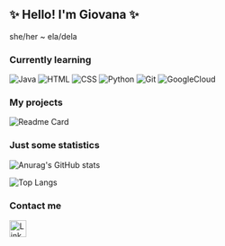 ## ✨  Hello! I'm Giovana  ✨
she/her ~ ela/dela


	
### Currently learning
![Java](https://img.shields.io/badge/Java-ED800?style=for-the-badge&logo=java&logoColhor=white)
![HTML](https://img.shields.io/badge/HTML5-E34F26?style=for-the-badge&logo=html5&logoColor=white)
![CSS](https://img.shields.io/badge/CSS3-1572B6?style=for-the-badge&logo=css3&logoColor=white)
![Python](https://img.shields.io/badge/Python-FFD43B?style=for-the-badge&logo=python&logoColor=blue)
![Git](https://img.shields.io/badge/GIT-E44C30?style=for-the-badge&logo=git&logoColor=white)
![GoogleCloud](https://img.shields.io/badge/Google_Cloud-4285F4?style=for-the-badge&logo=google-cloud&logoColor=white)



### My projects
![Readme Card](https://github-readme-stats.vercel.app/api/pin/?username=giovana-ds&repo=devweekebac.github.io&&theme=dark)



### Just some statistics
![Anurag's GitHub stats](https://github-readme-stats.vercel.app/api?username=giovana-ds&show_icons=true&theme=dark)

![Top Langs](https://github-readme-stats.vercel.app/api/top-langs/?username=giovana-ds&layout=compact&theme=dark)



### Contact me
[<img src='https://img.shields.io/badge/LinkedIn-0077B5?style=for-the-badge&logo=linkedin&logoColor=white' alt= 'Linkedin' height='30'>](www.linkedin.com/in/giovana-da-silveira-s-i)

<!--
**giovana-ds/giovana-ds** is a ✨ _special_ ✨ repository because its `README.md` (this file) appears on your GitHub profile.
Here are some ideas to get you started:
- 🔭 I’m currently working on ...
- 🌱 I’m currently learning ...
- 👯 I’m looking to collaborate on ...
- 🤔 I’m looking for help with ...
- 💬 Ask me about ...
- 📫 How to reach me: ...
- 😄 Pronouns: ...
- ⚡ Fun fact: ...
-->

